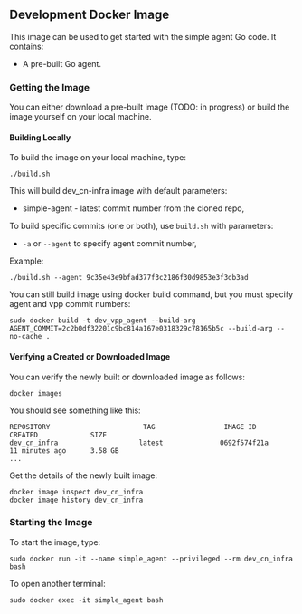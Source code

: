 ## Development Docker Image

This image can be used to get started with the simple agent Go code. It contains:


- A pre-built Go agent.

### Getting the Image
You can either download a pre-built image (TODO: in progress) or build the image yourself on your local machine.

#### Building Locally
To build the image on your local machine,  type:
```
./build.sh
```
This will build dev_cn-infra image with default parameters:  
- simple-agent - latest commit number from the cloned repo,

  
To build specific commits (one or both), use `build.sh` with parameters:  
- `-a` or `--agent` to specify agent commit number, 


Example:
```
./build.sh --agent 9c35e43e9bfad377f3c2186f30d9853e3f3db3ad
```

You can still build image using docker build command, but you must specify agent and vpp commit numbers:
```
sudo docker build -t dev_vpp_agent --build-arg AGENT_COMMIT=2c2b0df32201c9bc814a167e0318329c78165b5c --build-arg --no-cache .
```

#### Verifying a Created or Downloaded Image
You can verify the newly built or downloaded image as follows:

```
docker images
``` 

You should see something like this:

```
REPOSITORY                       TAG                 IMAGE ID            CREATED             SIZE
dev_cn_infra                    latest              0692f574f21a        11 minutes ago      3.58 GB
...
```
Get the details of the newly built image:

```
docker image inspect dev_cn_infra
docker image history dev_cn_infra
```


### Starting the Image

To start the image, type:
```
sudo docker run -it --name simple_agent --privileged --rm dev_cn_infra bash
```
To open another terminal:
```
sudo docker exec -it simple_agent bash
```

